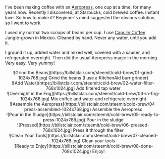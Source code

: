 I've been making coffee with an [Aeropress](http://www.aerobie.com/product/aeropress/), one cup at a time, for many years now. Recently I discovered, at Starbucks, cold brewed coffee. Instant love. So how to make it? Beginner's mind suggested the obvious solution, so I went to work.

I used my normal two scoops of beans per cup. I use [Capulin Coffee](http://capulin.com/). Jungle-grown in Mexico. Cleaned by hand. Never any water, until you add it.

I ground it up, added water and mixed well, covered with a saucer, and refrigerated overnight. Then did the usual Aeropress magic in the morning. Very easy. Very yummy!

<center>
![Grind the Beans](https://billstclair.com/steemit/cold-brew/01-grind-1024x768.jpg)
Grind the beans (I use a KitchenAid burr grinder)
</center>

<center>
![Add Water](https://billstclair.com/steemit/cold-brew/02-water-filter-768x1024.jpg)
Add filtered tap water
</center>

<center>
![Overnight in the Frig](https://billstclair.com/steemit/cold-brew/03-in-frig-1024x768.jpg)
Mix coffee and water and refrigerate overnight
</center>

<center>
![Assemble the Aeropress](https://billstclair.com/steemit/cold-brew/04-press-assembled-1024x768.jpg)
Assemble the Aeropress
</center>

<center>
![Pour in the Sludge](https://billstclair.com/steemit/cold-brew/05-ready-to-press-1024x768.jpg)
Pour in the sludge
</center>

<center>
![Pressed](https://billstclair.com/steemit/cold-brew/06-pressed-768x1024.jpg)
Press it through the filter
</center>

<center>
![Clean Your Tools](https://billstclair.com/steemit/cold-brew/07-cleaned-1024x768.jpg)
Clean your tools
</center>

<center>
![Ready to Enjoy](https://billstclair.com/steemit/cold-brew/08-done-768x1024.jpg)
Enjoy!
</center>
